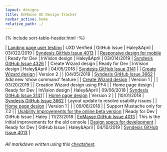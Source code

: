 ```yaml
---
layout: designs
title: EnMasse UX Design Tracker
navbar_active: home
relative_path: ./
---
```


{% include sort-table-header.html -%}

| [Landing page user testing](https://docs.google.com/document/d/1vTzSJpoWszHvSsoBzOVO6rAK726AwZt_D8lpFLbzQ_8/edit?usp=sharing) | UXD Verified | GitHub Issue | Haley&April | 03/022/2019 | [Syndesis GitHub Issue 4013](https://github.com/syndesisio/syndesis/issues/4013) |
| [Responsive design for mobile](https://redhat.invisionapp.com/share/YSRNAB0BF5W) | Ready for Dev | InVision design | Haley&April | 03/014/2019 | [Syndesis GitHub Issue 4326](https://github.com/syndesisio/syndesis/issues/4326) |
| Create Wizard design | Ready for Dev | InVision design | Haley&April | 04/05/2018 | [Syndesis GitHub Issue 3141](https://github.com/syndesisio/syndesis/issues/3141) |
| [Create Wizard design](https://redhat.invisionapp.com/share/K9RNABE3Y7E) | Version 2 | | |04/05/2019 | [Syndesis GitHub Issue 3662](https://github.com/syndesisio/syndesis/issues/3662) | Add new 'show command' feature |
| [Create Wizard design](https://redhat.invisionapp.com/share/7HRNA9Y8ESN) | Version 1 | | | 03/20/2019 |  | Creation Wizard design using PF4 |
| Home page design | Ready for Dev | InVision design | Haley&April | 09/06/2018 | [Syndesis GitHub Issue 3141](https://github.com/syndesisio/syndesis/issues/3141) |
| [Home page design](https://redhat.invisionapp.com/share/M4RNAB3YH2F) | Version 2 | | |10/01/2018 | [Syndesis GitHub Issue 3662](https://github.com/syndesisio/syndesis/issues/3662) | Layout update to resolve usability issues |
| [Home page design](https://redhat.invisionapp.com/share/GJRNA9LT6V2) | Version 1 | | | 09/06/2018 |  | Support Mustache only for 7.2  |
| [Usability Improvements for the online beta version](https://redhat.invisionapp.com/share/WDOQSTTPU7J) | Ready for Dev | GitHub Issue | Haley | 11/23/2018 | [EnMasse GitHub Issue 4013](https://github.com/EnMasseProject/enmasse/issues/1787) | This is the initial improvements for the old console
| [Design specs for development](https://redhat.invisionapp.com/share/KERIK1IHXQ8) | Ready for Dev | GitHub Issue | Haley&April | 04/10/2019 | [Syndesis GitHub Issue 4013](https://github.com/syndesisio/syndesis/issues/4013) |

###### All markdown written using this [cheatsheet](https://github.com/adam-p/markdown-here/wiki/Markdown-Cheatsheet).
